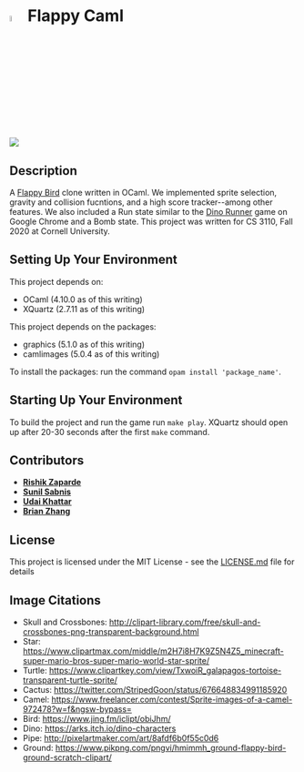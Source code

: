 # <img src="https://i.imgur.com/Z8PReLj.jpg" width="5%">&nbsp;Flappy Caml

![](flappycaml.gif)

## Description
A [Flappy Bird](https://en.wikipedia.org/wiki/Flappy_Bird) clone written in OCaml. We implemented sprite selection, gravity and collision fucntions, and a high score tracker--among other features. We also included a Run state similar to the [Dino Runner](https://en.wikipedia.org/wiki/Dinosaur_Game) game on Google Chrome and a Bomb state. This project was written for CS 3110, Fall 2020 at Cornell University.

## Setting Up Your Environment

This project depends on:
* OCaml (4.10.0 as of this writing)
* XQuartz (2.7.11 as of this writing)

This project depends on the packages:
* graphics (5.1.0 as of this writing)
* camlimages (5.0.4 as of this writing)

To install the packages: run the command ```opam install 'package_name'```. 

## Starting Up Your Environment

To build the project and run the game run ```make play```. XQuartz should open up after 20-30 seconds after the first ```make``` command.

## Contributors

* [**Rishik Zaparde**](https://github.com/rishikzap)
* [**Sunil Sabnis**](https://github.coecis.cornell.edu/svs57)
* [**Udai Khattar**](https://github.coecis.cornell.edu/uk49)
* [**Brian Zhang**](https://github.coecis.cornell.edu/bsz6)

## License

This project is licensed under the MIT License - see the [LICENSE.md](LICENSE) file for details

## Image Citations

* Skull and Crossbones: http://clipart-library.com/free/skull-and-crossbones-png-transparent-background.html
* Star: https://www.clipartmax.com/middle/m2H7i8H7K9Z5N4Z5_minecraft-super-mario-bros-super-mario-world-star-sprite/
* Turtle: https://www.clipartkey.com/view/TxwoiR_galapagos-tortoise-transparent-turtle-sprite/
* Cactus: https://twitter.com/StripedGoon/status/676648834991185920
* Camel: https://www.freelancer.com/contest/Sprite-images-of-a-camel-972478?w=f&ngsw-bypass=
* Bird: https://www.jing.fm/iclipt/obiJhm/
* Dino: https://arks.itch.io/dino-characters
* Pipe: http://pixelartmaker.com/art/8afdf6b0f55c0d6
* Ground: https://www.pikpng.com/pngvi/hmimmh_ground-flappy-bird-ground-scratch-clipart/
